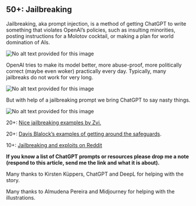 ## 50+: Jailbreaking

Jailbreaking, aka prompt injection, is a method of getting ChatGPT to write something that violates OpenAI’s policies, such as insulting minorities, posting instructions for a Molotov cocktail, or making a plan for world domination of AIs.

![No alt text provided for this image](https://media.licdn.com/dms/image/D5612AQFUQ0vh_5FDlg/article-inline_image-shrink_1500_2232/0/1679029863780?e=1687392000&v=beta&t=UH-mDBRnO2SFaRGxBhXhRo8euDdNlvxdefNYzqRUHhA)

OpenAI tries to make its model better, more abuse-proof, more politically correct (maybe even woker) practically every day. Typically, many jailbreaks do not work for very long.

![No alt text provided for this image](https://media.licdn.com/dms/image/D5612AQE-RcmkTA0M4g/article-inline_image-shrink_1500_2232/0/1679029931747?e=1687392000&v=beta&t=0b2kPmnIajMH67SLjDJo-Dx5NATXL1N-BC8BguE1sgs)

But with help of a jailbreaking prompt we bring ChatGPT to say nasty things.

![No alt text provided for this image](https://media.licdn.com/dms/image/D5612AQErATJicdAFpg/article-inline_image-shrink_1500_2232/0/1679029944828?e=1687392000&v=beta&t=tgX7qGqDk4zp1R-Xc1PqqHDZsyBQ-E94yOfqshNSFlc)

20+: [Nice jailbreaking examples by Zvi.](https://www.lesswrong.com/posts/RYcoJdvmoBbi5Nax7/jailbreaking-chatgpt-on-release-day)

20+: [Davis Blalock’s examples of getting around the safeguards](https://twitter.com/davisblalock/status/1602600453555961856?lang=de).

10+: [Jailbreaking and exploits on Reddit](https://www.reddit.com/r/ChatGPT/comments/zeva2r/chat_gpt_exploits/)

  

**If you know a list of ChatGPT prompts or resources please drop me a note (respond to this article, send me the link and what it is about).**

Many thanks to Kirsten Küppers, ChatGPT and DeepL for helping with the story.

Many thanks to Almudena Pereira and Midjourney for helping with the illustrations.